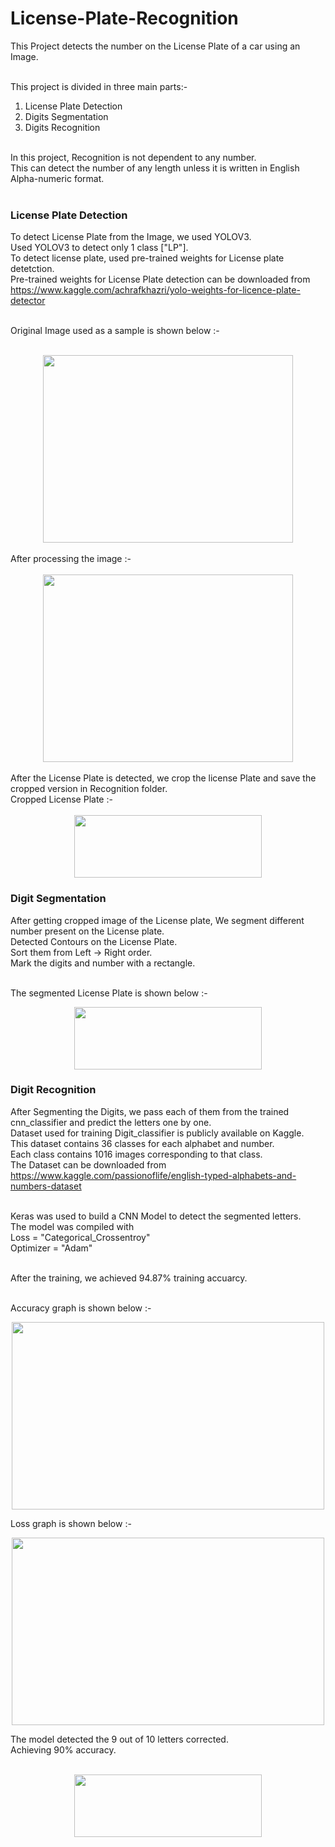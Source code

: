 # License-Plate-Recognition

This Project detects the number on the License Plate of a car using an Image.<br /><br />

This project is divided in three main parts:-<br />
1. License Plate Detection<br />
2. Digits Segmentation<br />
3. Digits Recognition<br /><br />

In this project, Recognition is not dependent to any number.<br />
This can detect the number of any length unless it is written in English Alpha-numeric format.<br /><br />

### License Plate Detection

To detect License Plate from the Image, we used YOLOV3.<br />
Used YOLOV3 to detect only 1 class ["LP"].<br />
To detect license plate, used pre-trained weights for License plate detetction.<br />
Pre-trained weights for License Plate detection can be downloaded from https://www.kaggle.com/achrafkhazri/yolo-weights-for-licence-plate-detector<br /><br />

Original Image used as a sample is shown below :-<br /><br />
<div align="center">
<img src="https://github.com/gearhead0909/License-Plate-Recognition/blob/master/Original.jpg" width="400" height="300">
</div>

<br />
After processing the image :-<br /><br />
<div align="center">
<img src="https://github.com/gearhead0909/License-Plate-Recognition/blob/master/Processed.jpg" width="400" height="300">
</div>

<br />
After the License Plate is detected, we crop the license Plate and save the cropped version in Recognition folder.<br />
Cropped License Plate :-<br /><br />
<div align="center">
<img src="https://github.com/gearhead0909/License-Plate-Recognition/blob/master/Plate.jpg" width="300" height="100">
</div>

### Digit Segmentation

After getting cropped image of the License plate, We segment different number present on the License plate.<br />
Detected Contours on the License Plate. <br />
Sort them from Left -> Right order.<br />
Mark the digits and number with a rectangle.<br /><br />

The segmented License Plate is shown below :-<br />
<div align="center">
<img src="https://github.com/gearhead0909/License-Plate-Recognition/blob/master/Segmented.jpg" width="300" height="100">
</div>

### Digit Recognition

After Segmenting the Digits, we pass each of them from the trained cnn_classifier and predict the letters one by one.<br />
Dataset used for training Digit_classifier is publicly available on Kaggle.<br />
This dataset contains 36 classes for each alphabet and number.<br />
Each class contains 1016 images corresponding to that class.<br />
The Dataset can be downloaded from https://www.kaggle.com/passionoflife/english-typed-alphabets-and-numbers-dataset<br /><br />

Keras was used to build a CNN Model to detect the segmented letters.<br />
The model was compiled with <br />
Loss = "Categorical_Crossentroy"<br />
Optimizer = "Adam"<br /><br />

After the training, we achieved 94.87% training accuarcy.<br /><br />

Accuracy graph is shown below :-<br />
<div align="center">
<img src="https://github.com/gearhead0909/License-Plate-Recognition/blob/master/Recognition/Accuracy.png" width="500" height="300">
</div>

Loss graph is shown below :-<br />
<div align="center">
<img src="https://github.com/gearhead0909/License-Plate-Recognition/blob/master/Recognition/Loss.png" width="500" height="300">
</div>

The model detected the 9 out of 10 letters corrected.<br />
Achieving 90% accuracy.<br /><br />

<div align="center">
<img src="https://github.com/gearhead0909/License-Plate-Recognition/blob/master/Predicted.png" width="300" height="100">
</div>
